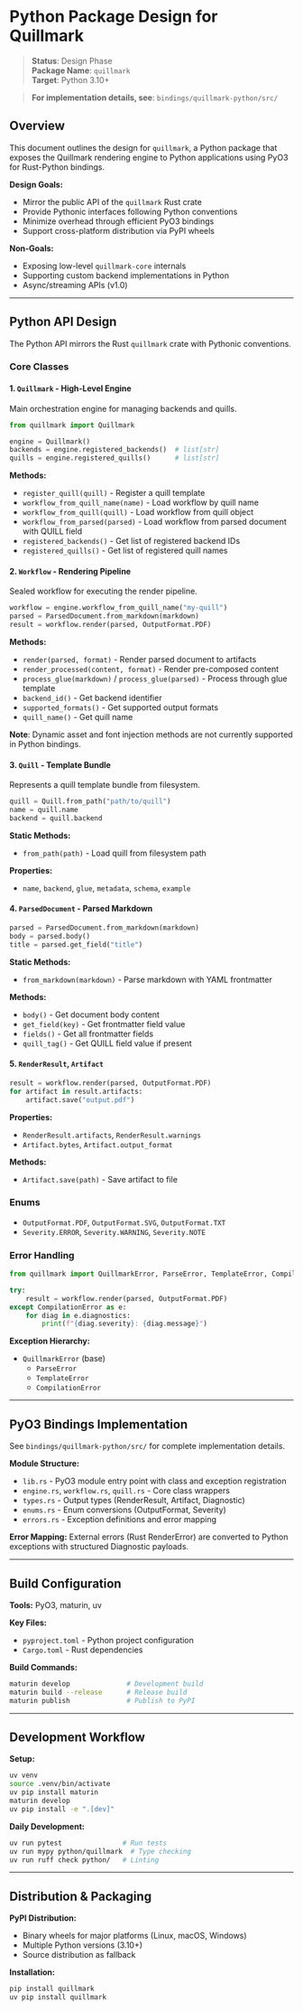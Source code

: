 # Python Package Design for Quillmark

> **Status**: Design Phase  
> **Package Name**: `quillmark`  
> **Target**: Python 3.10+  

> **For implementation details, see**: `bindings/quillmark-python/src/`

## Overview

This document outlines the design for `quillmark`, a Python package that exposes the Quillmark rendering engine to Python applications using PyO3 for Rust-Python bindings.

**Design Goals:**
- Mirror the public API of the `quillmark` Rust crate
- Provide Pythonic interfaces following Python conventions
- Minimize overhead through efficient PyO3 bindings
- Support cross-platform distribution via PyPI wheels

**Non-Goals:**
- Exposing low-level `quillmark-core` internals
- Supporting custom backend implementations in Python
- Async/streaming APIs (v1.0)

---

## Python API Design

The Python API mirrors the Rust `quillmark` crate with Pythonic conventions.

### Core Classes

#### 1. `Quillmark` - High-Level Engine

Main orchestration engine for managing backends and quills.

```python
from quillmark import Quillmark

engine = Quillmark()
backends = engine.registered_backends()  # list[str]
quills = engine.registered_quills()      # list[str]
```

**Methods:**
- `register_quill(quill)` - Register a quill template
- `workflow_from_quill_name(name)` - Load workflow by quill name
- `workflow_from_quill(quill)` - Load workflow from quill object
- `workflow_from_parsed(parsed)` - Load workflow from parsed document with QUILL field
- `registered_backends()` - Get list of registered backend IDs
- `registered_quills()` - Get list of registered quill names

#### 2. `Workflow` - Rendering Pipeline

Sealed workflow for executing the render pipeline.

```python
workflow = engine.workflow_from_quill_name("my-quill")
parsed = ParsedDocument.from_markdown(markdown)
result = workflow.render(parsed, OutputFormat.PDF)
```

**Methods:**
- `render(parsed, format)` - Render parsed document to artifacts
- `render_processed(content, format)` - Render pre-composed content
- `process_glue(markdown)` / `process_glue(parsed)` - Process through glue template
- `backend_id()` - Get backend identifier
- `supported_formats()` - Get supported output formats
- `quill_name()` - Get quill name

**Note**: Dynamic asset and font injection methods are not currently supported in Python bindings.

#### 3. `Quill` - Template Bundle

Represents a quill template bundle from filesystem.

```python
quill = Quill.from_path("path/to/quill")
name = quill.name
backend = quill.backend
```

**Static Methods:**
- `from_path(path)` - Load quill from filesystem path

**Properties:**
- `name`, `backend`, `glue`, `metadata`, `schema`, `example`

#### 4. `ParsedDocument` - Parsed Markdown

```python
parsed = ParsedDocument.from_markdown(markdown)
body = parsed.body()
title = parsed.get_field("title")
```

**Static Methods:**
- `from_markdown(markdown)` - Parse markdown with YAML frontmatter

**Methods:**
- `body()` - Get document body content
- `get_field(key)` - Get frontmatter field value
- `fields()` - Get all frontmatter fields
- `quill_tag()` - Get QUILL field value if present

#### 5. `RenderResult`, `Artifact`

```python
result = workflow.render(parsed, OutputFormat.PDF)
for artifact in result.artifacts:
    artifact.save("output.pdf")
```

**Properties:**
- `RenderResult.artifacts`, `RenderResult.warnings`
- `Artifact.bytes`, `Artifact.output_format`

**Methods:**
- `Artifact.save(path)` - Save artifact to file

### Enums

- `OutputFormat.PDF`, `OutputFormat.SVG`, `OutputFormat.TXT`
- `Severity.ERROR`, `Severity.WARNING`, `Severity.NOTE`

### Error Handling

```python
from quillmark import QuillmarkError, ParseError, TemplateError, CompilationError

try:
    result = workflow.render(parsed, OutputFormat.PDF)
except CompilationError as e:
    for diag in e.diagnostics:
        print(f"{diag.severity}: {diag.message}")
```

**Exception Hierarchy:**
- `QuillmarkError` (base)
  - `ParseError`
  - `TemplateError`
  - `CompilationError`

---

## PyO3 Bindings Implementation

See `bindings/quillmark-python/src/` for complete implementation details.

**Module Structure:**
- `lib.rs` - PyO3 module entry point with class and exception registration
- `engine.rs`, `workflow.rs`, `quill.rs` - Core class wrappers
- `types.rs` - Output types (RenderResult, Artifact, Diagnostic)
- `enums.rs` - Enum conversions (OutputFormat, Severity)
- `errors.rs` - Exception definitions and error mapping

**Error Mapping:** External errors (Rust RenderError) are converted to Python exceptions with structured Diagnostic payloads.

---

## Build Configuration

**Tools:** PyO3, maturin, uv

**Key Files:**
- `pyproject.toml` - Python project configuration
- `Cargo.toml` - Rust dependencies

**Build Commands:**
```bash
maturin develop              # Development build
maturin build --release      # Release build
maturin publish              # Publish to PyPI
```

---

## Development Workflow

**Setup:**
```bash
uv venv
source .venv/bin/activate
uv pip install maturin
maturin develop
uv pip install -e ".[dev]"
```

**Daily Development:**
```bash
uv run pytest               # Run tests
uv run mypy python/quillmark  # Type checking
uv run ruff check python/   # Linting
```

---

## Distribution & Packaging

**PyPI Distribution:**
- Binary wheels for major platforms (Linux, macOS, Windows)
- Multiple Python versions (3.10+)
- Source distribution as fallback

**Installation:**
```bash
pip install quillmark
uv pip install quillmark
```


